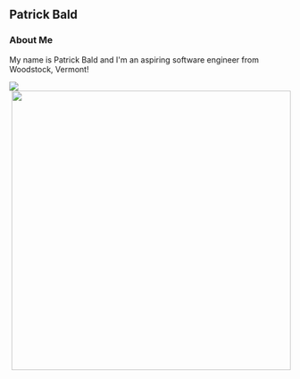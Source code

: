 
## Patrick Bald

### About Me

My name is Patrick Bald and I'm an aspiring software engineer from Woodstock, Vermont!

<img align="left" src="https://github-readme-stats.vercel.app/api?username=patrickbald&show_icons=true" />
<img align="right" width="500" src="https://github-readme-stats.vercel.app/api/top-langs/?username=patrickbald&layout=compact" />

<!--
**patrickbald/patrickbald** is a ✨ _special_ ✨ repository because its `README.md` (this file) appears on your GitHub profile.

Here are some ideas to get you started:

- 🔭 I’m currently working on ...
- 🌱 I’m currently learning ...
- 👯 I’m looking to collaborate on ...
- 🤔 I’m looking for help with ...
- 💬 Ask me about ...
- 📫 How to reach me: ...
- 😄 Pronouns: ...
- ⚡ Fun fact: ...
-->




